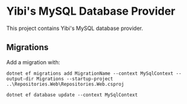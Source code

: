 # Yibi's MySQL Database Provider

This project contains Yibi's MySQL database provider.

## Migrations

Add a migration with:

```
dotnet ef migrations add MigrationName --context MySqlContext --output-dir Migrations --startup-project ..\Repositories.Web\Repositories.Web.csproj

dotnet ef database update --context MySqlContext
```

